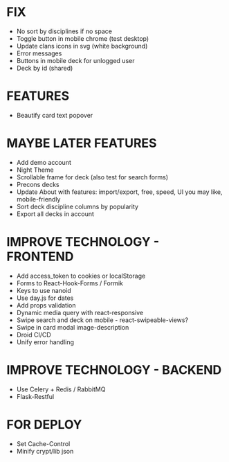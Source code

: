 # FIX
* No sort by disciplines if no space
* Toggle button in mobile chrome (test desktop)
* Update clans icons in svg (white background)
* Error messages
* Buttons in mobile deck for unlogged user
* Deck by id (shared)

# FEATURES
* Beautify card text popover

# MAYBE LATER FEATURES
* Add demo account
* Night Theme
* Scrollable frame for deck (also test for search forms) 
* Precons decks
* Update About with features: import/export, free, speed, UI you may like, mobile-friendly
* Sort deck discipline columns by popularity
* Export all decks in account

# IMPROVE TECHNOLOGY - FRONTEND
* Add access_token to cookies or localStorage
* Forms to React-Hook-Forms / Formik
* Keys to use nanoid
* Use day.js for dates
* Add props validation
* Dynamic media query with react-responsive
* Swipe search and deck on mobile - react-swipeable-views?
* Swipe in card modal image-description
* Droid CI/CD
* Unify error handling

# IMPROVE TECHNOLOGY - BACKEND
* Use Celery + Redis / RabbitMQ
* Flask-Restful

# FOR DEPLOY
* Set Cache-Control
* Minify crypt/lib json
